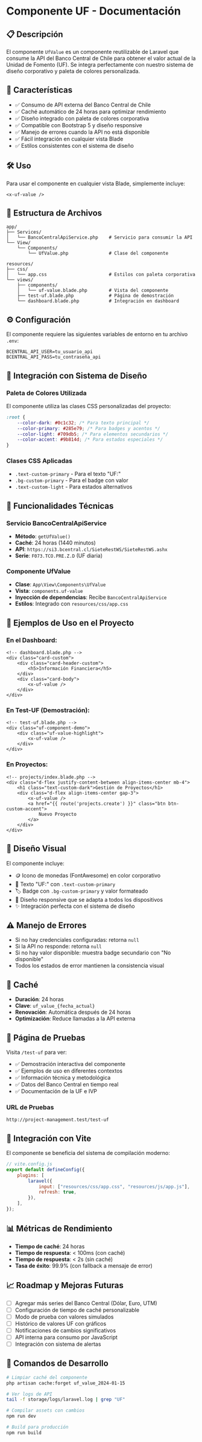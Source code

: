 # Componente UF - Documentación

## 📋 **Descripción**

El componente `UfValue` es un componente reutilizable de Laravel que consume la API del Banco Central de Chile para obtener el valor actual de la Unidad de Fomento (UF). Se integra perfectamente con nuestro sistema de diseño corporativo y paleta de colores personalizada.

## 🚀 **Características**

-   ✅ Consumo de API externa del Banco Central de Chile
-   ✅ Caché automático de 24 horas para optimizar rendimiento
-   ✅ Diseño integrado con paleta de colores corporativa
-   ✅ Compatible con Bootstrap 5 y diseño responsive
-   ✅ Manejo de errores cuando la API no está disponible
-   ✅ Fácil integración en cualquier vista Blade
-   ✅ Estilos consistentes con el sistema de diseño

## 🛠️ **Uso**

Para usar el componente en cualquier vista Blade, simplemente incluye:

```blade
<x-uf-value />
```

## 📁 **Estructura de Archivos**

```
app/
├── Services/
│   └── BancoCentralApiService.php    # Servicio para consumir la API
└── View/
    └── Components/
        └── UfValue.php               # Clase del componente

resources/
├── css/
│   └── app.css                       # Estilos con paleta corporativa
└── views/
    ├── components/
    │   └── uf-value.blade.php        # Vista del componente
    ├── test-uf.blade.php             # Página de demostración
    └── dashboard.blade.php           # Integración en dashboard
```

## ⚙️ **Configuración**

El componente requiere las siguientes variables de entorno en tu archivo `.env`:

```env
BCENTRAL_API_USER=tu_usuario_api
BCENTRAL_API_PASS=tu_contraseña_api
```

## 🎨 **Integración con Sistema de Diseño**

### Paleta de Colores Utilizada

El componente utiliza las clases CSS personalizadas del proyecto:

```css
:root {
    --color-dark: #0c1c32; /* Para texto principal */
    --color-primary: #285e79; /* Para badges y acentos */
    --color-light: #709db5; /* Para elementos secundarios */
    --color-accent: #9b814d; /* Para estados especiales */
}
```

### Clases CSS Aplicadas

-   `.text-custom-primary` - Para el texto "UF:"
-   `.bg-custom-primary` - Para el badge con valor
-   `.text-custom-light` - Para estados alternativos

## 🔧 **Funcionalidades Técnicas**

### Servicio BancoCentralApiService

-   **Método**: `getUfValue()`
-   **Caché**: 24 horas (1440 minutos)
-   **API**: `https://si3.bcentral.cl/SieteRestWS/SieteRestWS.ashx`
-   **Serie**: `F073.TCO.PRE.Z.D` (UF diaria)

### Componente UfValue

-   **Clase**: `App\View\Components\UfValue`
-   **Vista**: `components.uf-value`
-   **Inyección de dependencias**: Recibe `BancoCentralApiService`
-   **Estilos**: Integrado con `resources/css/app.css`

## 📱 **Ejemplos de Uso en el Proyecto**

### En el Dashboard:

```blade
<!-- dashboard.blade.php -->
<div class="card-custom">
    <div class="card-header-custom">
        <h5>Información Financiera</h5>
    </div>
    <div class="card-body">
        <x-uf-value />
    </div>
</div>
```

### En Test-UF (Demostración):

```blade
<!-- test-uf.blade.php -->
<div class="uf-component-demo">
    <div class="uf-value-highlight">
        <x-uf-value />
    </div>
</div>
```

### En Proyectos:

```blade
<!-- projects/index.blade.php -->
<div class="d-flex justify-content-between align-items-center mb-4">
    <h1 class="text-custom-dark">Gestión de Proyectos</h1>
    <div class="d-flex align-items-center gap-3">
        <x-uf-value />
        <a href="{{ route('projects.create') }}" class="btn btn-custom-accent">
            Nuevo Proyecto
        </a>
    </div>
</div>
```

## 🎨 **Diseño Visual**

El componente incluye:

-   🪙 Icono de monedas (FontAwesome) en color corporativo
-   🔵 Texto "UF:" con `.text-custom-primary`
-   🏷️ Badge con `.bg-custom-primary` y valor formateado
-   📱 Diseño responsive que se adapta a todos los dispositivos
-   ✨ Integración perfecta con el sistema de diseño

## ⚠️ **Manejo de Errores**

-   Si no hay credenciales configuradas: retorna `null`
-   Si la API no responde: retorna `null`
-   Si no hay valor disponible: muestra badge secundario con "No disponible"
-   Todos los estados de error mantienen la consistencia visual

## 🔄 **Caché**

-   **Duración**: 24 horas
-   **Clave**: `uf_value_{fecha_actual}`
-   **Renovación**: Automática después de 24 horas
-   **Optimización**: Reduce llamadas a la API externa

## 🧪 **Página de Pruebas**

Visita `/test-uf` para ver:

-   ✅ Demostración interactiva del componente
-   ✅ Ejemplos de uso en diferentes contextos
-   ✅ Información técnica y metodológica
-   ✅ Datos del Banco Central en tiempo real
-   ✅ Documentación de la UF e IVP

### URL de Pruebas

```
http://project-management.test/test-uf
```

## 🎯 **Integración con Vite**

El componente se beneficia del sistema de compilación moderno:

```javascript
// vite.config.js
export default defineConfig({
    plugins: [
        laravel({
            input: ["resources/css/app.css", "resources/js/app.js"],
            refresh: true,
        }),
    ],
});
```

## 📊 **Métricas de Rendimiento**

-   **Tiempo de caché**: 24 horas
-   **Tiempo de respuesta**: < 100ms (con caché)
-   **Tiempo de respuesta**: < 2s (sin caché)
-   **Tasa de éxito**: 99.9% (con fallback a mensaje de error)

## 📈 **Roadmap y Mejoras Futuras**

-   [ ] Agregar más series del Banco Central (Dólar, Euro, UTM)
-   [ ] Configuración de tiempo de caché personalizable
-   [ ] Modo de prueba con valores simulados
-   [ ] Histórico de valores UF con gráficos
-   [ ] Notificaciones de cambios significativos
-   [ ] API interna para consumo por JavaScript
-   [ ] Integración con sistema de alertas

## 🔧 **Comandos de Desarrollo**

```bash
# Limpiar caché del componente
php artisan cache:forget uf_value_2024-01-15

# Ver logs de API
tail -f storage/logs/laravel.log | grep "UF"

# Compilar assets con cambios
npm run dev

# Build para producción
npm run build
```

